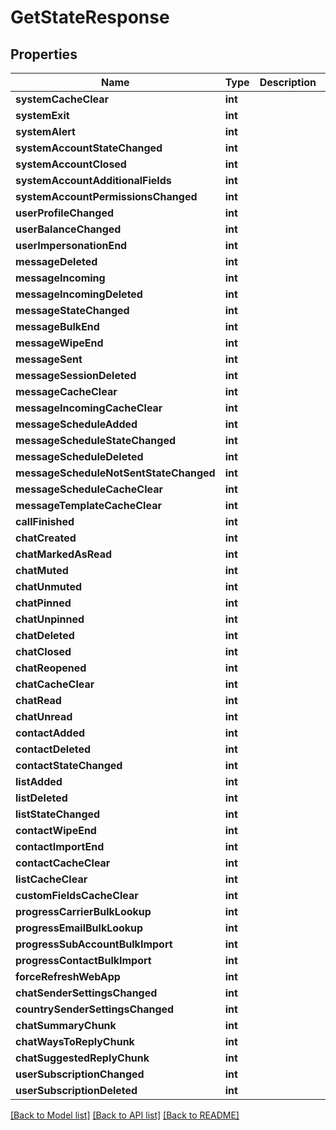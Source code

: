 # GetStateResponse

## Properties
Name | Type | Description | Notes
------------ | ------------- | ------------- | -------------
**systemCacheClear** | **int** |  | 
**systemExit** | **int** |  | 
**systemAlert** | **int** |  | 
**systemAccountStateChanged** | **int** |  | 
**systemAccountClosed** | **int** |  | 
**systemAccountAdditionalFields** | **int** |  | 
**systemAccountPermissionsChanged** | **int** |  | 
**userProfileChanged** | **int** |  | 
**userBalanceChanged** | **int** |  | 
**userImpersonationEnd** | **int** |  | 
**messageDeleted** | **int** |  | 
**messageIncoming** | **int** |  | 
**messageIncomingDeleted** | **int** |  | 
**messageStateChanged** | **int** |  | 
**messageBulkEnd** | **int** |  | 
**messageWipeEnd** | **int** |  | 
**messageSent** | **int** |  | 
**messageSessionDeleted** | **int** |  | 
**messageCacheClear** | **int** |  | 
**messageIncomingCacheClear** | **int** |  | 
**messageScheduleAdded** | **int** |  | 
**messageScheduleStateChanged** | **int** |  | 
**messageScheduleDeleted** | **int** |  | 
**messageScheduleNotSentStateChanged** | **int** |  | 
**messageScheduleCacheClear** | **int** |  | 
**messageTemplateCacheClear** | **int** |  | 
**callFinished** | **int** |  | 
**chatCreated** | **int** |  | 
**chatMarkedAsRead** | **int** |  | 
**chatMuted** | **int** |  | 
**chatUnmuted** | **int** |  | 
**chatPinned** | **int** |  | 
**chatUnpinned** | **int** |  | 
**chatDeleted** | **int** |  | 
**chatClosed** | **int** |  | 
**chatReopened** | **int** |  | 
**chatCacheClear** | **int** |  | 
**chatRead** | **int** |  | 
**chatUnread** | **int** |  | 
**contactAdded** | **int** |  | 
**contactDeleted** | **int** |  | 
**contactStateChanged** | **int** |  | 
**listAdded** | **int** |  | 
**listDeleted** | **int** |  | 
**listStateChanged** | **int** |  | 
**contactWipeEnd** | **int** |  | 
**contactImportEnd** | **int** |  | 
**contactCacheClear** | **int** |  | 
**listCacheClear** | **int** |  | 
**customFieldsCacheClear** | **int** |  | 
**progressCarrierBulkLookup** | **int** |  | 
**progressEmailBulkLookup** | **int** |  | 
**progressSubAccountBulkImport** | **int** |  | 
**progressContactBulkImport** | **int** |  | 
**forceRefreshWebApp** | **int** |  | 
**chatSenderSettingsChanged** | **int** |  | 
**countrySenderSettingsChanged** | **int** |  | 
**chatSummaryChunk** | **int** |  | 
**chatWaysToReplyChunk** | **int** |  | 
**chatSuggestedReplyChunk** | **int** |  | 
**userSubscriptionChanged** | **int** |  | 
**userSubscriptionDeleted** | **int** |  | 

[[Back to Model list]](../README.md#documentation-for-models) [[Back to API list]](../README.md#documentation-for-api-endpoints) [[Back to README]](../README.md)


